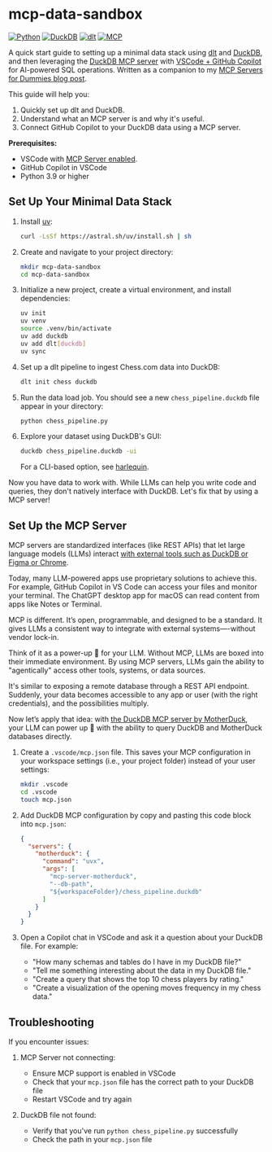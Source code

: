 # mcp-data-sandbox

[![Python](https://img.shields.io/badge/Python-3.9%2B-blue)](https://www.python.org/)
[![DuckDB](https://img.shields.io/badge/DuckDB-Latest-orange)](https://duckdb.org/)
[![dlt](https://img.shields.io/badge/dlt-Latest-green)](https://dlthub.com/)
[![MCP](https://img.shields.io/badge/MCP-Enabled-purple)](https://code.visualstudio.com/docs/copilot/chat/mcp-servers)

A quick start guide to setting up a minimal data stack using [dlt](https://dlthub.com/) and [DuckDB](https://duckdb.org/), and then leveraging the [DuckDB MCP server](https://github.com/motherduckdb/mcp-server-motherduck) with [VSCode + GitHub Copilot](https://github.com/features/copilot) for AI-powered SQL operations. Written as a companion to my [MCP Servers for Dummies blog post](https://foundinblank.hashnode.dev/mcp-servers-for-dummies). 

This guide will help you:
1. Quickly set up dlt and DuckDB.
2. Understand what an MCP server is and why it's useful.
3. Connect GitHub Copilot to your DuckDB data using a MCP server.

**Prerequisites:** 
* VSCode with [MCP Server enabled](https://code.visualstudio.com/docs/copilot/chat/mcp-servers#_enable-mcp-support-in-vs-code).
* GitHub Copilot in VSCode
* Python 3.9 or higher

## Set Up Your Minimal Data Stack

1. Install [uv](https://docs.astral.sh/uv/):
    ```bash
    curl -LsSf https://astral.sh/uv/install.sh | sh
    ```

2. Create and navigate to your project directory:
    ```bash
    mkdir mcp-data-sandbox
    cd mcp-data-sandbox
    ```

3. Initialize a new project, create a virtual environment, and install dependencies:
    ```bash
    uv init
    uv venv
    source .venv/bin/activate
    uv add duckdb
    uv add dlt[duckdb]
    uv sync
    ```

4. Set up a dlt pipeline to ingest Chess.com data into DuckDB:
    ```bash
    dlt init chess duckdb
    ```

5. Run the data load job. You should see a new `chess_pipeline.duckdb` file appear in your directory:
    ```bash
    python chess_pipeline.py
    ```

6. Explore your dataset using DuckDB's GUI:
    ```bash
    duckdb chess_pipeline.duckdb -ui
    ```
    For a CLI-based option, see [harlequin](https://harlequin.sh/).

Now you have data to work with. While LLMs can help you write code and queries, they don't natively interface with DuckDB. Let's fix that by using a MCP server!

## Set Up the MCP Server

MCP servers are standardized interfaces (like REST APIs) that let large language models (LLMs) interact [with external tools such as DuckDB or Figma or Chrome](https://github.com/punkpeye/awesome-mcp-servers). 

Today, many LLM-powered apps use proprietary solutions to achieve this. For example, GitHub Copilot in VS Code can access your files and monitor your terminal. The ChatGPT desktop app for macOS can read content from apps like Notes or Terminal.

MCP is different. It’s open, programmable, and designed to be a standard. It gives LLMs a consistent way to integrate with external systems—-without vendor lock-in.

Think of it as a power-up 🍄 for your LLM. Without MCP, LLMs are boxed into their immediate environment. By using MCP servers, LLMs gain the ability to "agentically" access other tools, systems, or data sources. 

It's similar to exposing a remote database through a REST API endpoint. Suddenly, your data becomes accessible to any app or user (with the right credentials), and the possibilities multiply.

Now let’s apply that idea: with [the DuckDB MCP server by MotherDuck](https://github.com/motherduckdb/mcp-server-motherduck), your LLM can power up 💪 with the ability to query DuckDB and MotherDuck databases directly.

1. Create a `.vscode/mcp.json` file. This saves your MCP configuration in your workspace settings (i.e., your project folder) instead of your user settings:

    ```bash
    mkdir .vscode
    cd .vscode
    touch mcp.json
    ```

2. Add DuckDB MCP configuration by copy and pasting this code block into `mcp.json`:

    ```json
    {
      "servers": {
        "motherduck": {
          "command": "uvx",
          "args": [
            "mcp-server-motherduck",
            "--db-path",
            "${workspaceFolder}/chess_pipeline.duckdb"
          ]
        }
      }
    }
    ```

3. Open a Copilot chat in VSCode and ask it a question about your DuckDB file. For example:
   - "How many schemas and tables do I have in my DuckDB file?"
   - "Tell me something interesting about the data in my DuckDB file."
   - "Create a query that shows the top 10 chess players by rating."
   - "Create a visualization of the opening moves frequency in my chess data."

## Troubleshooting

If you encounter issues:

1. MCP Server not connecting:
    - Ensure MCP support is enabled in VSCode
    - Check that your `mcp.json` file has the correct path to your DuckDB file
    - Restart VSCode and try again

2. DuckDB file not found:
    - Verify that you've run `python chess_pipeline.py` successfully
    - Check the path in your `mcp.json` file
